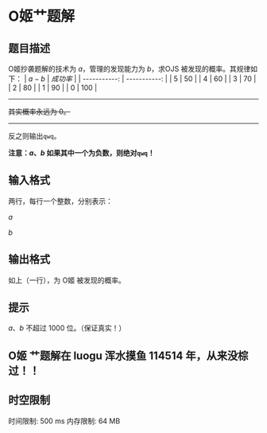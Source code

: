# O姬艹题解

## 题目描述

O姬抄袭题解的技术为 $a$，管理的发现能力为 $b$，求OJS 被发现的概率。其规律如下：
| $a-b$ | $成功率$ |
| -----------: | -----------: |
| $5$ | $50%$ |
| $4$ | $60%$ |
| $3$ | $70%$ |
| $2$ | $80%$ |
| $1$ | $90%$ |
| $0$ | $100%$ |

-------------
~~其实概率永远为 $0$。~~

-----------------------------
反之则输出`qwq`。

**注意：$a$、$b$ 如果其中一个为负数，则绝对`qwq`！**

## 输入格式

两行，每行一个整数，分别表示：

$a$

$b$

## 输出格式

如上（一行），为 O姬 被发现的概率。

## 提示

$a$、$b$ 不超过 $1000$ 位。（保证真实！）

## O姬 艹题解在 luogu 浑水摸鱼 $114514$ 年，从来没棕过！！

## 时空限制

时间限制: 500 ms
内存限制: 64 MB

